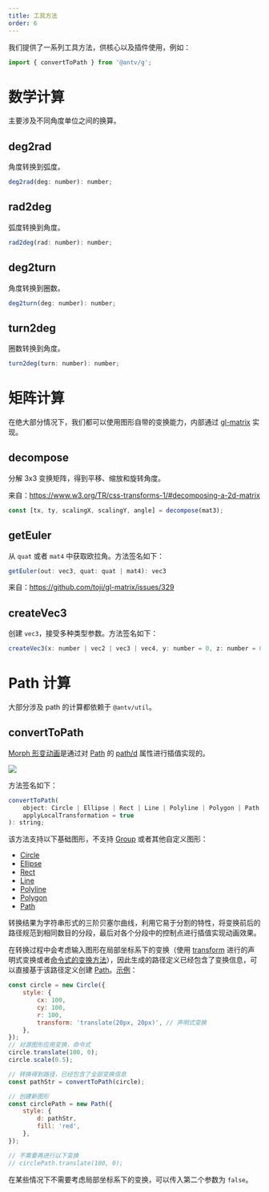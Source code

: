 ```yaml
---
title: 工具方法
order: 6
---
```


我们提供了一系列工具方法，供核心以及插件使用，例如：

```js
import { convertToPath } from '@antv/g';
```

# 数学计算

主要涉及不同角度单位之间的换算。

## deg2rad

角度转换到弧度。

```js
deg2rad(deg: number): number;
```

## rad2deg

弧度转换到角度。

```js
rad2deg(rad: number): number;
```

## deg2turn

角度转换到圈数。

```js
deg2turn(deg: number): number;
```

## turn2deg

圈数转换到角度。

```js
turn2deg(turn: number): number;
```

# 矩阵计算

在绝大部分情况下，我们都可以使用图形自带的变换能力，内部通过 [gl-matrix](https://github.com/toji/gl-matrix) 实现。

## decompose

分解 3x3 变换矩阵，得到平移、缩放和旋转角度。

来自：https://www.w3.org/TR/css-transforms-1/#decomposing-a-2d-matrix

```js
const [tx, ty, scalingX, scalingY, angle] = decompose(mat3);
```

## getEuler

从 `quat` 或者 `mat4` 中获取欧拉角。方法签名如下：

```js
getEuler(out: vec3, quat: quat | mat4): vec3
```

来自：https://github.com/toji/gl-matrix/issues/329

## createVec3

创建 `vec3`，接受多种类型参数。方法签名如下：

```js
createVec3(x: number | vec2 | vec3 | vec4, y: number = 0, z: number = 0): vec3;
```

# Path 计算

大部分涉及 path 的计算都依赖于 `@antv/util`。

## convertToPath

[Morph 形变动画](/zh/docs/api/animation/waapi#形变动画)是通过对 [Path](/zh/docs/api/basic/path) 的 [path/d](/zh/docs/api/basic/path#d) 属性进行插值实现的。

<img src="https://gw.alipayobjects.com/mdn/rms_6ae20b/afts/img/A*qCHaTJUg_aEAAAAAAAAAAAAAARQnAQ">

方法签名如下：

```js
convertToPath(
    object: Circle | Ellipse | Rect | Line | Polyline | Polygon | Path,
    applyLocalTransformation = true
): string;
```

该方法支持以下基础图形，不支持 [Group](/zh/docs/api/basic/group) 或者其他自定义图形：

-   [Circle](/zh/docs/api/basic/circle)
-   [Ellipse](/zh/docs/api/basic/ellipse)
-   [Rect](/zh/docs/api/basic/rect)
-   [Line](/zh/docs/api/basic/line)
-   [Polyline](/zh/docs/api/basic/polyline)
-   [Polygon](/zh/docs/api/basic/polygon)
-   [Path](/zh/docs/api/basic/path)

转换结果为字符串形式的三阶贝塞尔曲线，利用它易于分割的特性，将变换前后的路径规范到相同数目的分段，最后对各个分段中的控制点进行插值实现动画效果。

在转换过程中会考虑输入图形在局部坐标系下的变换（使用 [transform](/zh/docs/api/basic/display-object#transform) 进行的声明式变换或者[命令式的变换方法](/zh/docs/api/basic/display-object#变换操作)），因此生成的路径定义已经包含了变换信息，可以直接基于该路径定义创建 [Path](/zh/docs/api/basic/path)。[示例](/zh/examples/animation#convert-to-path)：

```js
const circle = new Circle({
    style: {
        cx: 100,
        cy: 100,
        r: 100,
        transform: 'translate(20px, 20px)', // 声明式变换
    },
});
// 对源图形应用变换，命令式
circle.translate(100, 0);
circle.scale(0.5);

// 转换得到路径，已经包含了全部变换信息
const pathStr = convertToPath(circle);

// 创建新图形
const circlePath = new Path({
    style: {
        d: pathStr,
        fill: 'red',
    },
});

// 不需要再进行以下变换
// circlePath.translate(100, 0);
```

在某些情况下不需要考虑局部坐标系下的变换，可以传入第二个参数为 `false`。
